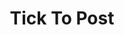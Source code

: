 ---
templateKey: product
title: Tick To Post
alias: T2P
id: 2
featuredimage: /img/t2p-logo.jpeg
cardStyle: card card-color-3
featuredpost: true
description: >-
  Lorem ipsum dolor sit amet, consectetur adipisicing elit. Cumque saepe possimus incidunt dolores, eligendi error ipsum quod, magni
  earum sed delectus voluptatibus expedita vitae doloremque
features:
  feature1: 12 Users
  feature2: true
  feature3: true
  feature4: true
---